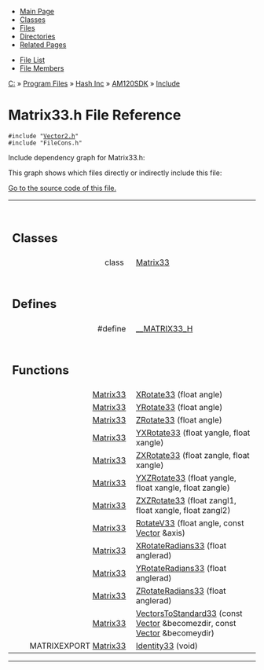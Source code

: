<div class="tabs">

- [Main Page](index.md)
- [Classes](annotated.md)
- <span id="current">[Files](files.md)</span>
- [Directories](dirs.md)
- [Related Pages](pages.md)

</div>

<div class="tabs">

- [File List](files.md)
- [File Members](globals.md)

</div>

<div class="nav">

<a href="dir_C_3A_2F.md" class="el">C:</a> » <a href="dir_C_3A_2FProgram_20Files_2F.md" class="el">Program Files</a> » <a href="dir_C_3A_2FProgram_20Files_2FHash_20Inc_2F.md" class="el">Hash Inc</a> » <a href="dir_C_3A_2FProgram_20Files_2FHash_20Inc_2FAM120SDK_2F.md" class="el">AM120SDK</a> » <a href="dir_C_3A_2FProgram_20Files_2FHash_20Inc_2FAM120SDK_2FInclude_2F.md" class="el">Include</a>

</div>

# Matrix33.h File Reference

`#include "`<a href="Vector2_8h-source.md" class="el"><code>Vector2.h</code></a>`"`  
`#include "FileCons.h"`  

Include dependency graph for Matrix33.h:

<span class="image placeholder" original-image-src="Matrix33_8h__incl.gif" original-image-title="" border="0" usemap="#C:/Program Files/Hash Inc/AM120SDK/Include/Matrix33.h_map"></span>

This graph shows which files directly or indirectly include this file:

<span class="image placeholder" original-image-src="Matrix33_8h__dep__incl.gif" original-image-title="" border="0" usemap="#C:/Program Files/Hash Inc/AM120SDK/Include/Matrix33.hdep_map"></span>

[Go to the source code of this file.](Matrix33_8h-source.md)

<table data-border="0" data-cellpadding="0" data-cellspacing="0">
<colgroup>
<col style="width: 50%" />
<col style="width: 50%" />
</colgroup>
<tbody>
<tr>
<td></td>
<td></td>
</tr>
<tr>
<td colspan="2"><br />
&#10;<h2 id="classes">Classes</h2></td>
</tr>
<tr>
<td class="memItemLeft" style="text-align: right;" data-nowrap="" data-valign="top">class  </td>
<td class="memItemRight" data-valign="bottom"><a href="classMatrix33.md" class="el">Matrix33</a></td>
</tr>
<tr>
<td colspan="2"><br />
&#10;<h2 id="defines">Defines</h2></td>
</tr>
<tr>
<td class="memItemLeft" style="text-align: right;" data-nowrap="" data-valign="top">#define </td>
<td class="memItemRight" data-valign="bottom"><a href="Matrix33_8h.md#68cbd0ecb92c2fab58f7f339ac339cf1" class="el">__MATRIX33_H</a></td>
</tr>
<tr>
<td colspan="2"><br />
&#10;<h2 id="functions">Functions</h2></td>
</tr>
<tr>
<td class="memItemLeft" style="text-align: right;" data-nowrap="" data-valign="top"><a href="classMatrix33.md" class="el">Matrix33</a> </td>
<td class="memItemRight" data-valign="bottom"><a href="Matrix33_8h.md#60694456fa864eb9fd0fbe7179d6d614" class="el">XRotate33</a> (float angle)</td>
</tr>
<tr>
<td class="memItemLeft" style="text-align: right;" data-nowrap="" data-valign="top"><a href="classMatrix33.md" class="el">Matrix33</a> </td>
<td class="memItemRight" data-valign="bottom"><a href="Matrix33_8h.md#34f0f2c3d7bf495acd1139f0e955ec43" class="el">YRotate33</a> (float angle)</td>
</tr>
<tr>
<td class="memItemLeft" style="text-align: right;" data-nowrap="" data-valign="top"><a href="classMatrix33.md" class="el">Matrix33</a> </td>
<td class="memItemRight" data-valign="bottom"><a href="Matrix33_8h.md#86a327cd77178ab1cde5454e8b4a6f6c" class="el">ZRotate33</a> (float angle)</td>
</tr>
<tr>
<td class="memItemLeft" style="text-align: right;" data-nowrap="" data-valign="top"><a href="classMatrix33.md" class="el">Matrix33</a> </td>
<td class="memItemRight" data-valign="bottom"><a href="Matrix33_8h.md#9c9c0268eb98a23cd825e8ec9f82815d" class="el">YXRotate33</a> (float yangle, float xangle)</td>
</tr>
<tr>
<td class="memItemLeft" style="text-align: right;" data-nowrap="" data-valign="top"><a href="classMatrix33.md" class="el">Matrix33</a> </td>
<td class="memItemRight" data-valign="bottom"><a href="Matrix33_8h.md#7814ee8a34666d68ebc117e6107fe191" class="el">ZXRotate33</a> (float zangle, float xangle)</td>
</tr>
<tr>
<td class="memItemLeft" style="text-align: right;" data-nowrap="" data-valign="top"><a href="classMatrix33.md" class="el">Matrix33</a> </td>
<td class="memItemRight" data-valign="bottom"><a href="Matrix33_8h.md#b87bf0da3b554d1b3e7ed5235e0f5923" class="el">YXZRotate33</a> (float yangle, float xangle, float zangle)</td>
</tr>
<tr>
<td class="memItemLeft" style="text-align: right;" data-nowrap="" data-valign="top"><a href="classMatrix33.md" class="el">Matrix33</a> </td>
<td class="memItemRight" data-valign="bottom"><a href="Matrix33_8h.md#71d1ac961dee820d368d53e79adf65a8" class="el">ZXZRotate33</a> (float zangl1, float xangle, float zangl2)</td>
</tr>
<tr>
<td class="memItemLeft" style="text-align: right;" data-nowrap="" data-valign="top"><a href="classMatrix33.md" class="el">Matrix33</a> </td>
<td class="memItemRight" data-valign="bottom"><a href="Matrix33_8h.md#662ae926e6599cad3408600afa7833da" class="el">RotateV33</a> (float angle, const <a href="classVector.md" class="el">Vector</a> &amp;axis)</td>
</tr>
<tr>
<td class="memItemLeft" style="text-align: right;" data-nowrap="" data-valign="top"><a href="classMatrix33.md" class="el">Matrix33</a> </td>
<td class="memItemRight" data-valign="bottom"><a href="Matrix33_8h.md#889f72090eee4546377cdce79ba1d212" class="el">XRotateRadians33</a> (float anglerad)</td>
</tr>
<tr>
<td class="memItemLeft" style="text-align: right;" data-nowrap="" data-valign="top"><a href="classMatrix33.md" class="el">Matrix33</a> </td>
<td class="memItemRight" data-valign="bottom"><a href="Matrix33_8h.md#42dffcda8f9f377df325ba611695cd1d" class="el">YRotateRadians33</a> (float anglerad)</td>
</tr>
<tr>
<td class="memItemLeft" style="text-align: right;" data-nowrap="" data-valign="top"><a href="classMatrix33.md" class="el">Matrix33</a> </td>
<td class="memItemRight" data-valign="bottom"><a href="Matrix33_8h.md#4853f244734d6f957de647aa8eda2de8" class="el">ZRotateRadians33</a> (float anglerad)</td>
</tr>
<tr>
<td class="memItemLeft" style="text-align: right;" data-nowrap="" data-valign="top"><a href="classMatrix33.md" class="el">Matrix33</a> </td>
<td class="memItemRight" data-valign="bottom"><a href="Matrix33_8h.md#c96d639e8bbf5649cf77f857f55e6a8e" class="el">VectorsToStandard33</a> (const <a href="classVector.md" class="el">Vector</a> &amp;becomezdir, const <a href="classVector.md" class="el">Vector</a> &amp;becomeydir)</td>
</tr>
<tr>
<td class="memItemLeft" style="text-align: right;" data-nowrap="" data-valign="top">MATRIXEXPORT <a href="classMatrix33.md" class="el">Matrix33</a> </td>
<td class="memItemRight" data-valign="bottom"><a href="Matrix33_8h.md#27ae8456c2ae140937e435ac4628672a" class="el">Identity33</a> (void)</td>
</tr>
</tbody>
</table>

------------------------------------------------------------------------


